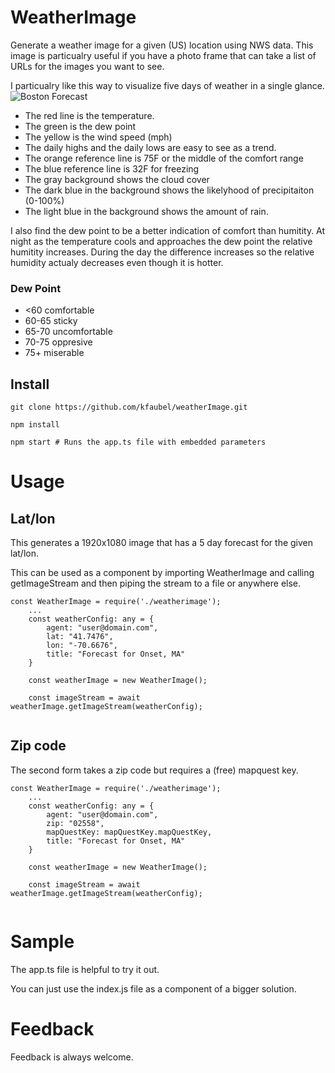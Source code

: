 # WeatherImage
Generate a weather image for a given (US) location using NWS data.  This image is particualry useful if you have a photo frame that can take a list of URLs for the images you want to see.  

I particualry like this way to visualize five days of weather in a single glance. 
![Boston Forecast](https://i.imgur.com/r5XPftO.png)
* The red line is the temperature.
* The green is the dew point
* The yellow is the wind speed (mph)
* The daily highs and the daily lows are easy to see as a trend.  
* The orange reference line is 75F or the middle of the comfort range
* The blue reference line is 32F for freezing 
* The gray background shows the cloud cover
* The dark blue in the background shows the likelyhood of precipitaiton (0-100%)
* The light blue in the background shows the amount of rain.

I also find the dew point to be a better indication of comfort than humitity.  At night as the temperature cools and approaches the dew point the relative humitity increases.  During the day the difference increases so the relative humidity actualy decreases even though it is hotter.

### Dew Point
* <60 comfortable
* 60-65 sticky
* 65-70 uncomfortable
* 70-75 oppresive
* 75+ miserable

## Install
```
git clone https://github.com/kfaubel/weatherImage.git

npm install

npm start # Runs the app.ts file with embedded parameters
```
# Usage
## Lat/lon
This generates a 1920x1080 image that has a 5 day forecast for the given lat/lon.  

This can be used as a component by importing WeatherImage and calling getImageStream
and then piping the stream to a file or anywhere else.
```
const WeatherImage = require('./weatherimage');
    ...
    const weatherConfig: any = {
        agent: "user@domain.com",
        lat: "41.7476",
        lon: "-70.6676",
        title: "Forecast for Onset, MA"
    }

    const weatherImage = new WeatherImage();

    const imageStream = await weatherImage.getImageStream(weatherConfig);
    
```

## Zip code
The second form takes a zip code but requires a (free) mapquest key.
```
const WeatherImage = require('./weatherimage');
    ...
    const weatherConfig: any = {
        agent: "user@domain.com",
        zip: "02558",
        mapQuestKey: mapQuestKey.mapQuestKey,
        title: "Forecast for Onset, MA"
    }

    const weatherImage = new WeatherImage();

    const imageStream = await weatherImage.getImageStream(weatherConfig);
    
```
# Sample
The app.ts file is helpful to try it out.

You can just use the index.js file as a component of a bigger 
solution.

# Feedback
Feedback is always welcome.
